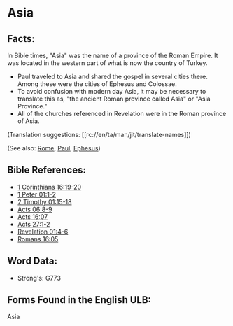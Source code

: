 # Asia

## Facts:

In Bible times, "Asia" was the name of a province of the Roman Empire. It was located in the western part of what is now the country of Turkey.

* Paul traveled to Asia and shared the gospel in several cities there. Among these were the cities of Ephesus and Colossae.
* To avoid confusion with modern day Asia, it may be necessary to translate this as, "the ancient Roman province called Asia" or "Asia Province."
* All of the churches referenced in Revelation were in the Roman province of Asia.

(Translation suggestions: [[rc://en/ta/man/jit/translate-names]])

(See also: [Rome](../names/rome.md), [Paul](../names/paul.md), [Ephesus](../names/ephesus.md))

## Bible References:

* [1 Corinthians 16:19-20](rc://en/tn/help/1co/16/19)
* [1 Peter 01:1-2](rc://en/tn/help/1pe/01/01)
* [2 Timothy 01:15-18](rc://en/tn/help/2ti/01/15)
* [Acts 06:8-9](rc://en/tn/help/act/06/08)
* [Acts 16:07](rc://en/tn/help/act/16/07)
* [Acts 27:1-2](rc://en/tn/help/act/27/01)
* [Revelation 01:4-6](rc://en/tn/help/rev/01/04)
* [Romans 16:05](rc://en/tn/help/rom/16/05)

## Word Data:

* Strong's: G773

## Forms Found in the English ULB:

Asia
